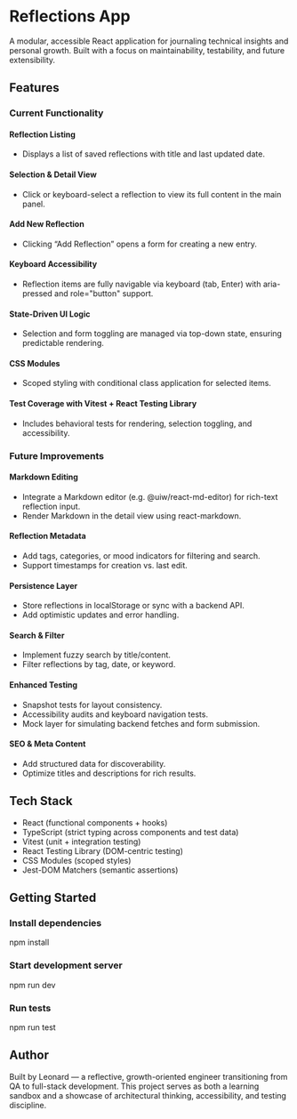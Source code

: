 # Reflections App

A modular, accessible React application for journaling technical insights and personal growth. Built with a focus on maintainability, testability, and future extensibility.

## Features

### Current Functionality

#### Reflection Listing

- Displays a list of saved reflections with title and last updated date.

#### Selection & Detail View

- Click or keyboard-select a reflection to view its full content in the main panel.

#### Add New Reflection

- Clicking “Add Reflection” opens a form for creating a new entry.

#### Keyboard Accessibility

- Reflection items are fully navigable via keyboard (tab, Enter) with aria-pressed and role="button" support.

#### State-Driven UI Logic

- Selection and form toggling are managed via top-down state, ensuring predictable rendering.

#### CSS Modules

- Scoped styling with conditional class application for selected items.

#### Test Coverage with Vitest + React Testing Library

- Includes behavioral tests for rendering, selection toggling, and accessibility.

### Future Improvements

#### Markdown Editing

- Integrate a Markdown editor (e.g. @uiw/react-md-editor) for rich-text reflection input.
- Render Markdown in the detail view using react-markdown.

#### Reflection Metadata

- Add tags, categories, or mood indicators for filtering and search.
- Support timestamps for creation vs. last edit.

#### Persistence Layer

- Store reflections in localStorage or sync with a backend API.
- Add optimistic updates and error handling.

#### Search & Filter

- Implement fuzzy search by title/content.
- Filter reflections by tag, date, or keyword.

#### Enhanced Testing

- Snapshot tests for layout consistency.
- Accessibility audits and keyboard navigation tests.
- Mock layer for simulating backend fetches and form submission.

#### SEO & Meta Content

- Add structured data for discoverability.
- Optimize titles and descriptions for rich results.

## Tech Stack

- React (functional components + hooks)
- TypeScript (strict typing across components and test data)
- Vitest (unit + integration testing)
- React Testing Library (DOM-centric testing)
- CSS Modules (scoped styles)
- Jest-DOM Matchers (semantic assertions)

## Getting Started

### Install dependencies

npm install

### Start development server

npm run dev

### Run tests

npm run test

## Author

Built by Leonard — a reflective, growth-oriented engineer transitioning from QA to full-stack development. This project serves as both a learning sandbox and a showcase of architectural thinking, accessibility, and testing discipline.
